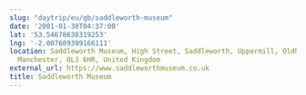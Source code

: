 ```yaml
---
slug: "daytrip/eu/gb/saddleworth-museum"
date: '2001-01-30T04:37:00'
lat: '53.54678638319253'
lng: '-2.007689399166111'
location: Saddleworth Museum, High Street, Saddleworth, Uppermill, Oldham, Greater
  Manchester, OL3 6HR, United Kingdom
external_url: https://www.saddleworthmuseum.co.uk
title: Saddleworth Museum
---
```



